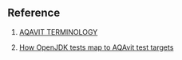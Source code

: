 ## Reference

1. [AQAVIT TERMINOLOGY](AQAvit-terminology.markdown)

2. [How OpenJDK tests map to AQAvit test targets](How-OpenJDK-tests-map-to-AQAvit-test-targets.md)
